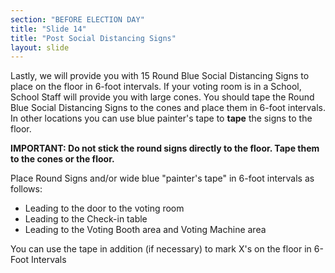 ```yaml
---
section: "BEFORE ELECTION DAY"
title: "Slide 14"
title: "Post Social Distancing Signs"
layout: slide
---
```


Lastly, we will provide you with 15 Round Blue Social Distancing Signs to place on the floor in 6-foot intervals. If your voting room is in a School, School Staff will provide you with large cones. You should tape the Round Blue Social Distancing Signs to the cones and place them in 6-foot intervals. In other locations you can use blue painter's tape to **tape** the signs to the floor.

**IMPORTANT: Do not stick the round signs directly to the floor. Tape them to the cones or the floor.**

Place Round Signs and/or wide blue "painter's tape" in 6-foot intervals as follows:

- Leading to the door to the voting room
- Leading to the Check-in table
- Leading to the Voting Booth area and Voting Machine area

You can use the tape in addition (if necessary) to mark X's on the floor in 6-Foot Intervals